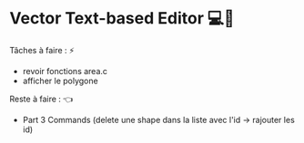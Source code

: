 # Vector Text-based Editor 💻💢

Tâches à faire : ⚡
- revoir fonctions area.c
- afficher le polygone

Reste à faire : 👈

- Part 3 Commands (delete une shape dans la liste avec l'id -> rajouter les id)
